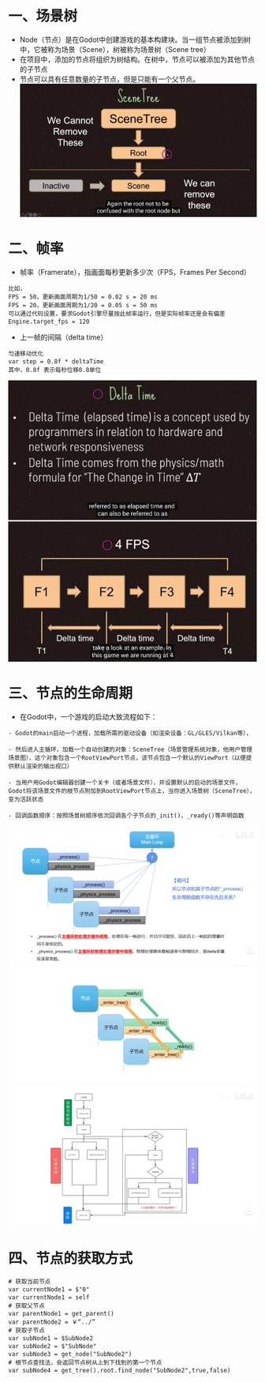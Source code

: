 # 一、场景树
- Node（节点）是在Godot中创建游戏的基本构建块。当一组节点被添加到树中，它被称为场景（Scene），树被称为场景树（Scene tree）
- 在项目中，添加的节点将组织为树结构。在树中，节点可以被添加为其他节点的子节点
- 节点可以具有任意数量的子节点，但是只能有一个父节点。
![image](https://github.com/dameion-wang/Godot-learningBlog/blob/main/IMG/scene-tree.png)

# 二、帧率
- 帧率（Framerate），指画面每秒更新多少次（FPS，Frames Per Second）
```
比如，
FPS = 50，更新画面周期为1/50 = 0.02 s = 20 ms
FPS = 20，更新画面周期为1/20 = 0.05 s = 50 ms
可以通过代码设置，要求Godot引擎尽量按此帧率运行，但是实际帧率还是会有偏差
Engine.target_fps = 120
```

- 上一帧的间隔（delta time）
```
匀速移动优化
var step = 0.8f * deltaTime
其中，0.8f 表示每秒位移0.8单位
```
![image](https://github.com/dameion-wang/Godot-learningBlog/blob/main/IMG/delta.png)
![image](https://github.com/dameion-wang/Godot-learningBlog/blob/main/IMG/delta-1.png)

# 三、节点的生命周期
- 在Godot中，一个游戏的启动大致流程如下：
```
- Godot的main启动一个进程，加载所需的驱动设备（如渲染设备：GL/GLES/Vilkan等），

- 然后进入主循环，加载一个自动创建的对象：SceneTree（场景管理系统对象，他用户管理场景图），这个对象包含一个RootViewPort节点，该节点包含一个默认的ViewPort（以便提供默认渲染的输出视口）

- 当用户用Godot编辑器创建一个关卡（或者场景文件），并设置默认的启动的场景文件，Godot将该场景文件的根节点附加到RootViewPort节点上，当你进入场景树（SceneTree），变为活跃状态

- 回调函数顺序：按照场景树顺序依次回调各个子节点的_init()，_ready()等声明函数
```
![image](https://github.com/dameion-wang/Godot-learningBlog/blob/main/IMG/godot_process.jpg)
![image](https://github.com/dameion-wang/Godot-learningBlog/blob/main/IMG/godot_node.jpg)
![image](https://github.com/dameion-wang/Godot-learningBlog/blob/main/IMG/godot_lifecycle.jpg)

# 四、节点的获取方式
```Godot
# 获取当前节点
var currentNode1 = $"0"
var currentNode1 = self
# 获取父节点
var parentNode1 = get_parent()
var parentNode2 = ￥“../”
# 获取子节点
var subNode1 = $SubNode2
var subNode2 = $"SubNode"
var subNode3 = get_node("SubNode2")
# 根节点查找法，会返回节点树从上到下找到的第一个节点
var subNode4 = get_tree().root.find_node("SubNode2",true,false)

```
